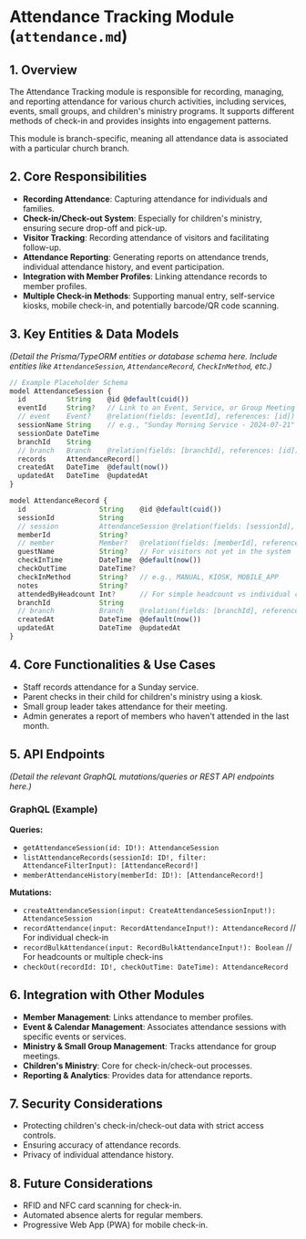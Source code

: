 # Attendance Tracking Module (`attendance.md`)

## 1. Overview

The Attendance Tracking module is responsible for recording, managing, and reporting attendance for various church activities, including services, events, small groups, and children's ministry programs. It supports different methods of check-in and provides insights into engagement patterns.

This module is branch-specific, meaning all attendance data is associated with a particular church branch.

## 2. Core Responsibilities

-   **Recording Attendance**: Capturing attendance for individuals and families.
-   **Check-in/Check-out System**: Especially for children's ministry, ensuring secure drop-off and pick-up.
-   **Visitor Tracking**: Recording attendance of visitors and facilitating follow-up.
-   **Attendance Reporting**: Generating reports on attendance trends, individual attendance history, and event participation.
-   **Integration with Member Profiles**: Linking attendance records to member profiles.
-   **Multiple Check-in Methods**: Supporting manual entry, self-service kiosks, mobile check-in, and potentially barcode/QR code scanning.

## 3. Key Entities & Data Models

*(Detail the Prisma/TypeORM entities or database schema here. Include entities like `AttendanceSession`, `AttendanceRecord`, `CheckInMethod`, etc.)*

```typescript
// Example Placeholder Schema
model AttendanceSession {
  id          String    @id @default(cuid())
  eventId     String?   // Link to an Event, Service, or Group Meeting
  // event    Event?    @relation(fields: [eventId], references: [id])
  sessionName String    // e.g., "Sunday Morning Service - 2024-07-21"
  sessionDate DateTime
  branchId    String
  // branch   Branch    @relation(fields: [branchId], references: [id])
  records     AttendanceRecord[]
  createdAt   DateTime  @default(now())
  updatedAt   DateTime  @updatedAt
}

model AttendanceRecord {
  id                  String    @id @default(cuid())
  sessionId           String
  // session          AttendanceSession @relation(fields: [sessionId], references: [id])
  memberId            String?
  // member           Member?   @relation(fields: [memberId], references: [id])
  guestName           String?   // For visitors not yet in the system
  checkInTime         DateTime  @default(now())
  checkOutTime        DateTime?
  checkInMethod       String?   // e.g., MANUAL, KIOSK, MOBILE_APP
  notes               String?
  attendedByHeadcount Int?      // For simple headcount vs individual check-ins
  branchId            String
  // branch           Branch    @relation(fields: [branchId], references: [id])
  createdAt           DateTime  @default(now())
  updatedAt           DateTime  @updatedAt
}
```

## 4. Core Functionalities & Use Cases

-   Staff records attendance for a Sunday service.
-   Parent checks in their child for children's ministry using a kiosk.
-   Small group leader takes attendance for their meeting.
-   Admin generates a report of members who haven't attended in the last month.

## 5. API Endpoints

*(Detail the relevant GraphQL mutations/queries or REST API endpoints here.)*

### GraphQL (Example)

**Queries:**
-   `getAttendanceSession(id: ID!): AttendanceSession`
-   `listAttendanceRecords(sessionId: ID!, filter: AttendanceFilterInput): [AttendanceRecord!]`
-   `memberAttendanceHistory(memberId: ID!): [AttendanceRecord!]`

**Mutations:**
-   `createAttendanceSession(input: CreateAttendanceSessionInput!): AttendanceSession`
-   `recordAttendance(input: RecordAttendanceInput!): AttendanceRecord` // For individual check-in
-   `recordBulkAttendance(input: RecordBulkAttendanceInput!): Boolean` // For headcounts or multiple check-ins
-   `checkOut(recordId: ID!, checkOutTime: DateTime): AttendanceRecord`

## 6. Integration with Other Modules

-   **Member Management**: Links attendance to member profiles.
-   **Event & Calendar Management**: Associates attendance sessions with specific events or services.
-   **Ministry & Small Group Management**: Tracks attendance for group meetings.
-   **Children's Ministry**: Core for check-in/check-out processes.
-   **Reporting & Analytics**: Provides data for attendance reports.

## 7. Security Considerations

-   Protecting children's check-in/check-out data with strict access controls.
-   Ensuring accuracy of attendance records.
-   Privacy of individual attendance history.

## 8. Future Considerations

-   RFID and NFC card scanning for check-in.
-   Automated absence alerts for regular members.
-   Progressive Web App (PWA) for mobile check-in.
